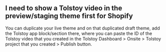 ## I need to show a Tolstoy video in the preview/staging theme first for Shopify

You can duplicate your live theme and on that duplicated draft theme, add the Tolstoy app block/section there, where you can paste the ID of the Tolstoy video that you created in the Tolstoy Dashboard > Onsite > Tolstoy project that you created > Publish button.
